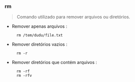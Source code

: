 ### rm  


> Comando utilizado para remover arquivos ou diretórios.


- Remover apenas arquivos :

		rm /tem/dudu/file.txt

- Remover diretórios vazios :

		rm -r

- Remover diretórios que contém arquivos :

		rm -rf
		rm -rfv
		
			
		
			
		
